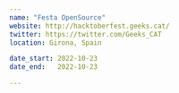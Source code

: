 ```yaml
---
name: "Festa OpenSource"
website: http://hacktoberfest.geeks.cat/
twitter: https://twitter.com/Geeks_CAT
location: Girona, Spain

date_start: 2022-10-23
date_end:   2022-10-23

---
```

